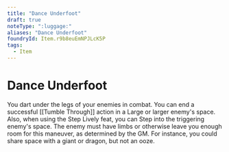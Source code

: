 ```yaml
---
title: "Dance Underfoot"
draft: true
noteType: ":luggage:"
aliases: "Dance Underfoot"
foundryId: Item.r9b8euEmNPJLcK5P
tags:
  - Item
---
```


# Dance Underfoot

You dart under the legs of your enemies in combat. You can end a successful [[Tumble Through]] action in a Large or larger enemy's space. Also, when using the Step Lively feat, you can Step into the triggering enemy's space. The enemy must have limbs or otherwise leave you enough room for this maneuver, as determined by the GM. For instance, you could share space with a giant or dragon, but not an ooze.
